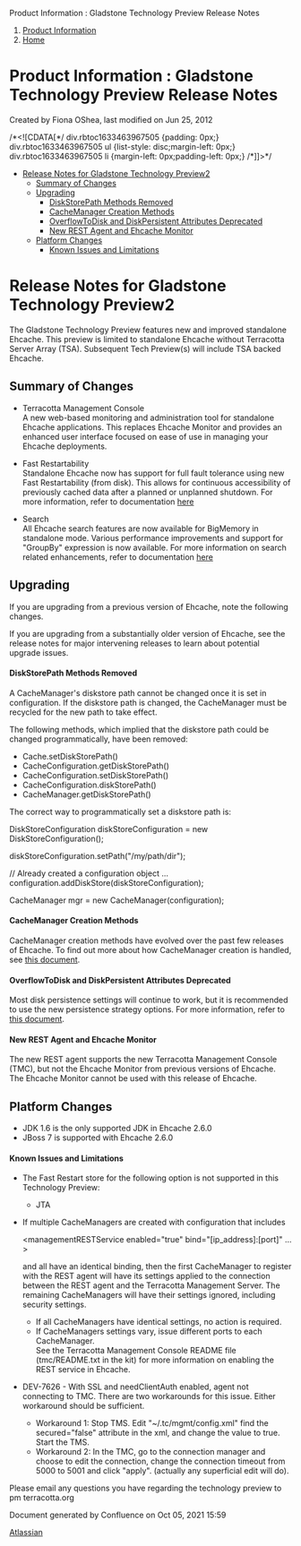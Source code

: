 Product Information : Gladstone Technology Preview Release Notes  

1.  [Product Information](index.html)
2.  [Home](Home.html)

Product Information : Gladstone Technology Preview Release Notes
================================================================

Created by Fiona OShea, last modified on Jun 25, 2012

/\*<!\[CDATA\[\*/ div.rbtoc1633463967505 {padding: 0px;} div.rbtoc1633463967505 ul {list-style: disc;margin-left: 0px;} div.rbtoc1633463967505 li {margin-left: 0px;padding-left: 0px;} /\*\]\]>\*/

*   [Release Notes for Gladstone Technology Preview2](#GladstoneTechnologyPreviewReleaseNotes-ReleaseNotesforGladstoneTechnologyPreview2)
    *   [Summary of Changes](#GladstoneTechnologyPreviewReleaseNotes-SummaryofChanges)
    *   [Upgrading](#GladstoneTechnologyPreviewReleaseNotes-Upgrading)
        *   [DiskStorePath Methods Removed](#GladstoneTechnologyPreviewReleaseNotes-DiskStorePathMethodsRemoved)
        *   [CacheManager Creation Methods](#GladstoneTechnologyPreviewReleaseNotes-CacheManagerCreationMethods)
        *   [OverflowToDisk and DiskPersistent Attributes Deprecated](#GladstoneTechnologyPreviewReleaseNotes-OverflowToDiskandDiskPersistentAttributesDeprecated)
        *   [New REST Agent and Ehcache Monitor](#GladstoneTechnologyPreviewReleaseNotes-NewRESTAgentandEhcacheMonitor)
    *   [Platform Changes](#GladstoneTechnologyPreviewReleaseNotes-PlatformChanges)
        *   [Known Issues and Limitations](#GladstoneTechnologyPreviewReleaseNotes-KnownIssuesandLimitations)

Release Notes for Gladstone Technology Preview2
===============================================

The Gladstone Technology Preview features new and improved standalone Ehcache. This preview is limited to standalone Ehcache without Terracotta Server Array (TSA). Subsequent Tech Preview(s) will include TSA backed Ehcache.

Summary of Changes
------------------

*   Terracotta Management Console  
    A new web-based monitoring and administration tool for standalone Ehcache applications. This replaces Ehcache Monitor and provides an enhanced user interface focused on ease of use in managing your Ehcache deployments.

*   Fast Restartability  
    Standalone Ehcache now has support for full fault tolerance using new Fast Restartability (from disk). This allows for continuous accessibility of previously cached data after a planned or unplanned shutdown. For more information, refer to documentation [here](http://www.ehcache.org/documentation/beta/fast-restart)

*   Search  
    All Ehcache search features are now available for BigMemory in standalone mode. Various performance improvements and support for "GroupBy" expression is now available. For more information on search related enhancements, refer to documentation [here](http://www.ehcache.org/documentation/beta/search)

Upgrading
---------

If you are upgrading from a previous version of Ehcache, note the following changes.

If you are upgrading from a substantially older version of Ehcache, see the release notes for major intervening releases to learn about potential upgrade issues.

#### DiskStorePath Methods Removed

A CacheManager's diskstore path cannot be changed once it is set in configuration. If the diskstore path is changed, the CacheManager must be recycled for the new path to take effect.

The following methods, which implied that the diskstore path could be changed programmatically, have been removed:

*   Cache.setDiskStorePath()
*   CacheConfiguration.getDiskStorePath()
*   CacheConfiguration.setDiskStorePath()
*   CacheConfiguration.diskStorePath()
*   CacheManager.getDiskStorePath()

The correct way to programmatically set a diskstore path is:

DiskStoreConfiguration diskStoreConfiguration = new
DiskStoreConfiguration();

diskStoreConfiguration.setPath("/my/path/dir");

// Already created a configuration object ...
configuration.addDiskStore(diskStoreConfiguration);

CacheManager mgr = new CacheManager(configuration);

#### CacheManager Creation Methods

CacheManager creation methods have evolved over the past few releases of Ehcache. To find out more about how CacheManager creation is handled, see [this document](http://ehcache.org/documentation/get-started/key-classes-methods#cachemanager).

#### OverflowToDisk and DiskPersistent Attributes Deprecated

Most disk persistence settings will continue to work, but it is recommended to use the new persistence strategy options. For more information, refer to [this document](http://ehcache.org/documentation/beta/fast-restart#compatibility-with-previous-configurations).

#### New REST Agent and Ehcache Monitor

The new REST agent supports the new Terracotta Management Console (TMC), but not the Ehcache Monitor from previous versions of Ehcache. The Ehcache Monitor cannot be used with this release of Ehcache.

Platform Changes
----------------

*   JDK 1.6 is the only supported JDK in Ehcache 2.6.0
*   JBoss 7 is supported with Ehcache 2.6.0

#### Known Issues and Limitations

*   The Fast Restart store for the following option is not supported in this Technology Preview:
    *   JTA
*   If multiple CacheManagers are created with configuration that includes
    
    <managementRESTService enabled="true" bind="\[ip\_address\]:\[port\]" ... >
    
    and all have an identical binding, then the first CacheManager to register with the REST agent will have its <managementRESTService> settings applied to the connection between the REST agent and the Terracotta Management Server. The remaining CacheManagers will have their <managementRESTService> settings ignored, including security settings.
    *   If all CacheManagers have identical <managementRESTService> settings, no action is required.
    *   If CacheManagers <managementRESTService> settings vary, issue different ports to each CacheManager.  
        See the Terracotta Management Console README file (tmc/README.txt in the kit) for more information on enabling the REST service in Ehcache.
*   DEV-7626 - With SSL and needClientAuth enabled, agent not connecting to TMC. There are two workarounds for this issue. Either workaround should be sufficient.
    *   Workaround 1: Stop TMS. Edit "~/.tc/mgmt/config.xml" find the secured="false" attribute in the xml, and change the value to true. Start the TMS.
    *   Workaround 2: In the TMC, go to the connection manager and choose to edit the connection, change the connection timeout from 5000 to 5001 and click "apply". (actually any superficial edit will do).

Please email any questions you have regarding the technology preview to pm <at> terracotta.org

Document generated by Confluence on Oct 05, 2021 15:59

[Atlassian](http://www.atlassian.com/)